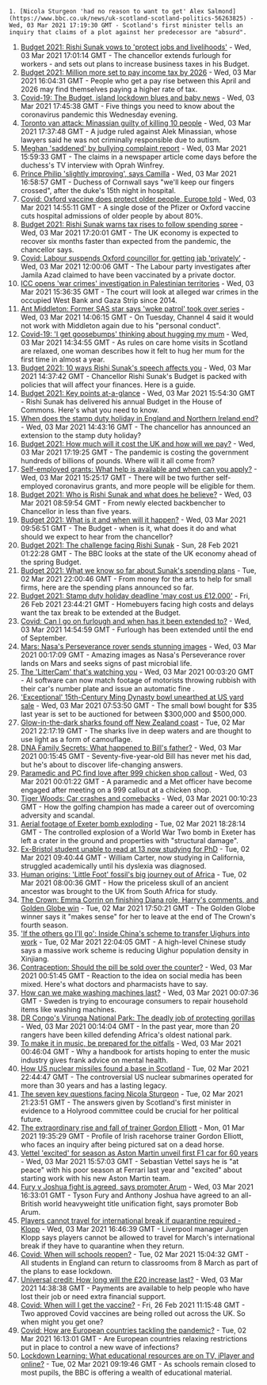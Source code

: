 
    1. [Nicola Sturgeon 'had no reason to want to get' Alex Salmond](https://www.bbc.co.uk/news/uk-scotland-scotland-politics-56263825) - Wed, 03 Mar 2021 17:19:30 GMT - Scotland's first minister tells an inquiry that claims of a plot against her predecessor are "absurd".
1. [Budget 2021: Rishi Sunak vows to 'protect jobs and livelihoods'](https://www.bbc.co.uk/news/uk-politics-56264885) - Wed, 03 Mar 2021 17:01:14 GMT - The chancellor extends furlough for workers - and sets out plans to increase business taxes in his Budget.
1. [Budget 2021: Million more set to pay income tax by 2026](https://www.bbc.co.uk/news/business-56270941) - Wed, 03 Mar 2021 16:04:31 GMT - People who get a pay rise between this April and 2026 may find themselves paying a higher rate of tax.
1. [Covid-19: The Budget, island lockdown blues and baby news](https://www.bbc.co.uk/news/uk-56264395) - Wed, 03 Mar 2021 17:45:38 GMT - Five things you need to know about the coronavirus pandemic this Wednesday evening.
1. [Toronto van attack: Minassian guilty of killing 10 people](https://www.bbc.co.uk/news/uk-56269095) - Wed, 03 Mar 2021 17:37:48 GMT - A judge ruled against Alek Minassian, whose lawyers said he was not criminally responsible due to autism.
1. [Meghan 'saddened' by bullying complaint report](https://www.bbc.co.uk/news/uk-56264385) - Wed, 03 Mar 2021 15:59:33 GMT - The claims in a newspaper article come days before the duchess's TV interview with Oprah Winfrey.
1. [Prince Philip 'slightly improving', says Camilla](https://www.bbc.co.uk/news/uk-56267807) - Wed, 03 Mar 2021 16:58:57 GMT - Duchess of Cornwall says "we'll keep our fingers crossed", after the duke's 15th night in hospital.
1. [Covid: Oxford vaccine does protect older people, Europe told](https://www.bbc.co.uk/news/health-56267473) - Wed, 03 Mar 2021 14:55:11 GMT - A single dose of the Pfizer or Oxford vaccine cuts hospital admissions of older people by about 80%.
1. [Budget 2021: Rishi Sunak warns tax rises to follow spending spree](https://www.bbc.co.uk/news/business-56266683) - Wed, 03 Mar 2021 17:20:01 GMT - The UK economy is expected to recover six months faster than expected from the pandemic, the chancellor says.
1. [Covid: Labour suspends Oxford councillor for getting jab 'privately'](https://www.bbc.co.uk/news/uk-england-oxfordshire-56262712) - Wed, 03 Mar 2021 12:00:06 GMT - The Labour party investigates after Jamila Azad claimed to have been vaccinated by a private doctor.
1. [ICC opens 'war crimes' investigation in Palestinian territories](https://www.bbc.co.uk/news/world-middle-east-56249927) - Wed, 03 Mar 2021 15:36:35 GMT - The court will look at alleged war crimes in the occupied West Bank and Gaza Strip since 2014.
1. [Ant Middleton: Former SAS star says 'woke patrol' took over series](https://www.bbc.co.uk/news/entertainment-arts-56263126) - Wed, 03 Mar 2021 14:06:15 GMT - On Tuesday, Channel 4 said it would not work with Middleton again due to his "personal conduct".
1. [Covid-19: 'I get goosebumps' thinking about hugging my mum](https://www.bbc.co.uk/news/uk-england-56269946) - Wed, 03 Mar 2021 14:34:55 GMT - As rules on care home visits in Scotland are relaxed, one woman describes how it felt to hug her mum for the first time in almost a year.
1. [Budget 2021: 10 ways Rishi Sunak's speech affects you](https://www.bbc.co.uk/news/business-56263581) - Wed, 03 Mar 2021 14:37:42 GMT - Chancellor Rishi Sunak's Budget is packed with policies that will affect your finances. Here is a guide.
1. [Budget 2021: Key points at-a-glance](https://www.bbc.co.uk/news/uk-politics-56266773) - Wed, 03 Mar 2021 15:54:30 GMT - Rishi Sunak has delivered his annual Budget in the House of Commons. Here's what you need to know.
1. [When does the stamp duty holiday in England and Northern Ireland end?](https://www.bbc.co.uk/news/business-53319433) - Wed, 03 Mar 2021 14:43:16 GMT - The chancellor has announced an extension to the stamp duty holiday?
1. [Budget 2021: How much will it cost the UK and how will we pay?](https://www.bbc.co.uk/news/business-52663523) - Wed, 03 Mar 2021 17:19:25 GMT - The pandemic is costing the government hundreds of billions of pounds. Where will it all come from?
1. [Self-employed grants: What help is available and when can you apply?](https://www.bbc.co.uk/news/business-52052123) - Wed, 03 Mar 2021 15:25:17 GMT - There will be two further self-employed coronavirus grants, and more people will be eligible for them.
1. [Budget 2021: Who is Rishi Sunak and what does he believe?](https://www.bbc.co.uk/news/uk-politics-56255824) - Wed, 03 Mar 2021 08:59:54 GMT - From newly elected backbencher to Chancellor in less than five years.
1. [Budget 2021: What is it and when will it happen?](https://www.bbc.co.uk/news/business-55765868) - Wed, 03 Mar 2021 09:56:51 GMT - The Budget - when is it, what does it do and what should we expect to hear from the chancellor?
1. [Budget 2021: The challenge facing Rishi Sunak](https://www.bbc.co.uk/news/business-56112755) - Sun, 28 Feb 2021 01:22:28 GMT - The BBC looks at the state of the UK economy ahead of the spring Budget.
1. [Budget 2021: What we know so far about Sunak's spending plans](https://www.bbc.co.uk/news/business-56250985) - Tue, 02 Mar 2021 22:00:46 GMT - From money for the arts to help for small firms, here are the spending plans announced so far.
1. [Budget 2021: Stamp duty holiday deadline 'may cost us £12,000'](https://www.bbc.co.uk/news/business-56016874) - Fri, 26 Feb 2021 23:44:21 GMT - Homebuyers facing high costs and delays want the tax break to be extended at the Budget.
1. [Covid: Can I go on furlough and when has it been extended to?](https://www.bbc.co.uk/news/explainers-52135342) - Wed, 03 Mar 2021 14:54:59 GMT - Furlough has been extended until the end of September.
1. [Mars: Nasa's Perseverance rover sends stunning images](https://www.bbc.co.uk/news/in-pictures-56238018) - Wed, 03 Mar 2021 00:17:09 GMT - Amazing images as Nasa's Perseverance rover lands on Mars and seeks signs of past microbial life.
1. [The 'LitterCam' that's watching you](https://www.bbc.co.uk/news/uk-56255823) - Wed, 03 Mar 2021 00:03:20 GMT - AI software can now match footage of motorists throwing rubbish with their car's number plate and issue an automatic fine .
1. ['Exceptional' 15th-Century Ming Dynasty bowl unearthed at US yard sale](https://www.bbc.co.uk/news/world-us-canada-56262954) - Wed, 03 Mar 2021 07:53:50 GMT - The small bowl bought for $35 last year is set to be auctioned for between $300,000 and $500,000.
1. [Glow-in-the-dark sharks found off New Zealand coast](https://www.bbc.co.uk/news/world-asia-56256808) - Tue, 02 Mar 2021 22:17:19 GMT - The sharks live in deep waters and are thought to use light as a form of camouflage.
1. [DNA Family Secrets: What happened to Bill's father?](https://www.bbc.co.uk/news/stories-56255883) - Wed, 03 Mar 2021 00:15:45 GMT - Seventy-five-year-old Bill has never met his dad, but he's about to discover life-changing answers.
1. [Paramedic and PC find love after 999 chicken shop callout](https://www.bbc.co.uk/news/uk-england-london-56256913) - Wed, 03 Mar 2021 00:01:22 GMT - A paramedic and a Met officer have become engaged after meeting on a 999 callout at a chicken shop.
1. [Tiger Woods: Car crashes and comebacks](https://www.bbc.co.uk/news/world-us-canada-56177100) - Wed, 03 Mar 2021 00:10:23 GMT - How the golfing champion has made a career out of overcoming adversity and scandal.
1. [Aerial footage of Exeter bomb exploding](https://www.bbc.co.uk/news/uk-england-devon-56257366) - Tue, 02 Mar 2021 18:28:14 GMT - The controlled explosion of a World War Two bomb in Exeter has left a crater in the ground and properties with "structural damage".
1. [Ex-Bristol student unable to read at 13 now studying for PhD](https://www.bbc.co.uk/news/uk-england-bristol-56249776) - Tue, 02 Mar 2021 09:40:44 GMT - William Carter, now studying in California, struggled academically until his dyslexia was diagnosed.
1. [Human origins: 'Little Foot' fossil's big journey out of Africa](https://www.bbc.co.uk/news/science-environment-56241509) - Tue, 02 Mar 2021 08:00:36 GMT - How the priceless skull of an ancient ancestor was brought to the UK from South Africa for study.
1. [The Crown: Emma Corrin on finishing Diana role, Harry's comments, and Golden Globe win](https://www.bbc.co.uk/news/entertainment-arts-56253651) - Tue, 02 Mar 2021 17:50:21 GMT - The Golden Globe winner says it "makes sense" for her to leave at the end of The Crown's fourth season.
1. ['If the others go I'll go': Inside China's scheme to transfer Uighurs into work](https://www.bbc.co.uk/news/world-asia-china-56250915) - Tue, 02 Mar 2021 22:04:05 GMT - A high-level Chinese study says a massive work scheme is reducing Uighur population density in Xinjiang.
1. [Contraception: Should the pill be sold over the counter?](https://www.bbc.co.uk/news/uk-56147693) - Wed, 03 Mar 2021 00:51:45 GMT - Reaction to the idea on social media has been mixed. Here's what doctors and pharmacists have to say.
1. [How can we make washing machines last?](https://www.bbc.co.uk/news/business-56167505) - Wed, 03 Mar 2021 00:07:36 GMT - Sweden is trying to encourage consumers to repair household items like washing machines.
1. [DR Congo's Virunga National Park: The deadly job of protecting gorillas](https://www.bbc.co.uk/news/world-africa-55829330) - Wed, 03 Mar 2021 00:14:04 GMT - In the past year, more than 20 rangers have been killed defending Africa's oldest national park.
1. [To make it in music, be prepared for the pitfalls](https://www.bbc.co.uk/news/entertainment-arts-56242568) - Wed, 03 Mar 2021 00:46:04 GMT - Why a handbook for artists hoping to enter the music industry gives frank advice on mental health.
1. [How US nuclear missiles found a base in Scotland](https://www.bbc.co.uk/news/uk-scotland-56124183) - Tue, 02 Mar 2021 22:44:47 GMT - The controversial US nuclear submarines operated for more than 30 years and has a lasting legacy.
1. [The seven key questions facing Nicola Sturgeon](https://www.bbc.co.uk/news/uk-scotland-scotland-politics-56258226) - Tue, 02 Mar 2021 21:23:51 GMT - The answers given by Scotland's first minister in evidence to a Holyrood committee could be crucial for her political future.
1. [The extraordinary rise and fall of trainer Gordon Elliott](https://www.bbc.co.uk/sport/horse-racing/56230013) - Mon, 01 Mar 2021 19:35:29 GMT - Profile of Irish racehorse trainer Gordon Elliott, who faces an inquiry after being pictured sat on a dead horse.
1. [Vettel 'excited' for season as Aston Martin unveil first F1 car for 60 years](https://www.bbc.co.uk/sport/formula1/56252724) - Wed, 03 Mar 2021 15:57:03 GMT - Sebastian Vettel says he is "at peace" with his poor season at Ferrari last year and "excited" about starting work with his new Aston Martin team.
1. [Fury v Joshua fight is agreed, says promoter Arum](https://www.bbc.co.uk/sport/boxing/56271031) - Wed, 03 Mar 2021 16:33:01 GMT - Tyson Fury and Anthony Joshua have agreed to an all-British world heavyweight title unification fight, says promoter Bob Arum.
1. [Players cannot travel for international break if quarantine required - Klopp](https://www.bbc.co.uk/sport/football/56234440) - Wed, 03 Mar 2021 16:46:39 GMT - Liverpool manager Jurgen Klopp says players cannot be allowed to travel for March's international break if they have to quarantine when they return.
1. [Covid: When will schools reopen?](https://www.bbc.co.uk/news/education-51643556) - Tue, 02 Mar 2021 15:04:32 GMT - All students in England can return to classrooms from 8 March as part of the plans to ease lockdown.
1. [Universal credit: How long will the £20 increase last?](https://www.bbc.co.uk/news/uk-41487126) - Wed, 03 Mar 2021 14:38:38 GMT - Payments are available to help people who have lost their job or need extra financial support.
1. [Covid: When will I get the vaccine?](https://www.bbc.co.uk/news/health-55045639) - Fri, 26 Feb 2021 11:15:48 GMT - Two approved Covid vaccines are being rolled out across the UK. So when might you get one?
1. [Covid: How are European countries tackling the pandemic?](https://www.bbc.co.uk/news/explainers-53640249) - Tue, 02 Mar 2021 16:13:01 GMT - Are European countries relaxing restrictions put in place to control a new wave of infections?
1. [Lockdown Learning: What educational resources are on TV, iPlayer and online?](https://www.bbc.co.uk/news/education-55591821) - Tue, 02 Mar 2021 09:19:46 GMT - As schools remain closed to most pupils, the BBC is offering a wealth of educational material.

